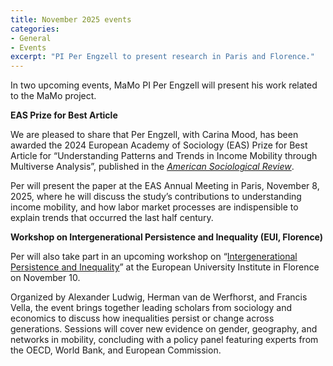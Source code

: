 ```yaml
---
title: November 2025 events
categories:
- General
- Events
excerpt: "PI Per Engzell to present research in Paris and Florence."
---
```


In two upcoming events, MaMo PI Per Engzell will present his work related to the MaMo project. 

**EAS Prize for Best Article**

We are pleased to share that Per Engzell, with Carina Mood, has been awarded the 2024 European Academy of Sociology (EAS) Prize for Best Article for “Understanding Patterns and Trends in Income Mobility through Multiverse Analysis”, published in the [*American Sociological Review*](https://doi.org/10.1177/00031224231180607).

Per will present the paper at the EAS Annual Meeting in Paris, November 8, 2025, where he will discuss the study’s contributions to understanding income mobility, and how labor market processes are indispensible to explain trends that occurred the last half century.

**Workshop on Intergenerational Persistence and Inequality (EUI, Florence)**

Per will also take part in an upcoming workshop on “[Intergenerational Persistence and Inequality](https://www.eui.eu/events?id=580601)” at the European University Institute in Florence on November 10.

Organized by Alexander Ludwig, Herman van de Werfhorst, and Francis Vella, the event brings together leading scholars from sociology and economics to discuss how inequalities persist or change across generations. Sessions will cover new evidence on gender, geography, and networks in mobility, concluding with a policy panel featuring experts from the OECD, World Bank, and European Commission.
